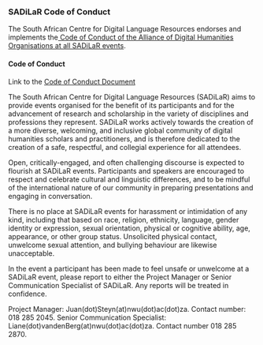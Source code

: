 ### SADiLaR Code of Conduct
The South African Centre for Digital Language Resources endorses and implements the[ Code of Conduct of the Alliance of Digital Humanities Organisations at all SADiLaR events](http://adho.org/administration/conference-coordinating-program-committee/adho-conference-code-conduct).

#### Code of Conduct 

Link to the [Code of Conduct Document](https://www.sadilar.org/index.php/proposals-and-workshops/request-a-workshop/code-of-conduct)

The South African Centre for Digital Language Resources (SADiLaR) aims to provide events organised for the benefit of its participants and for the advancement of research and scholarship in the variety of disciplines and professions they represent. SADiLaR works actively towards the creation of a more diverse, welcoming, and inclusive global community of digital humanities scholars and practitioners, and is therefore dedicated to the creation of a safe, respectful, and collegial experience for all attendees.

Open, critically-engaged, and often challenging discourse is expected to flourish at SADiLaR events. Participants and speakers are encouraged to respect and celebrate cultural and linguistic differences, and to be mindful of the international nature of our community in preparing presentations and engaging in conversation.

There is no place at SADiLaR events for harassment or intimidation of any kind, including that based on race, religion, ethnicity, language, gender identity or expression, sexual orientation, physical or cognitive ability, age, appearance, or other group status. Unsolicited physical contact, unwelcome sexual attention, and bullying behaviour are likewise unacceptable.

In the event a participant has been made to feel unsafe or unwelcome at a SADiLaR event, please report to either the Project Manager or Senior Communication Specialist of SADiLaR. Any reports will be treated in confidence.

Project Manager: Juan(dot)Steyn(at)nwu(dot)ac(dot)za. Contact number: 018 285 2045.
Senior Communication Specialist: Liane(dot)vandenBerg(at)nwu(dot)ac(dot)za. Contact number 018 285 2870.
